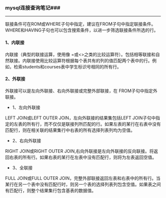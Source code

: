 ### mysql连接查询笔记###
----

联接条件可在ROM或WHERE子句中指定，建议在FROM子句中指定联接条件。WHERE和HAVING子句也可以包含搜索条件，以进一步筛选联接条件所选的行。

#### 1、内联接

内联接（典型的联接运算，使用像 =或<>之类的比较运算符）。包括相等联接和自然联接。内联接使用比较运算符根据每个表共有的列的值匹配两个表中的行。例如，检索students和courses表中学生标识号相同的所有行。

#### 2、外联接

外联接可以是左向外联接、右向外联接或完整外部联接，在 FROM子句中指定外联接。

* 1、左向外联接

LEFT JOIN或LEFT OUTER JOIN，左向外联接的结果集包括LEFT JOIN子句中指定的左表的所有行，而不仅仅是联接列所匹配的行。如果左表的某行在右表中没有匹配行，则在相关联的结果集行中右表的所有选择列表列均为空值。

* 2、右向外联接

RIGHT JOIN或RIGHT OUTER JOIN,右向外联接是左向外联接的反向联接。将返回右表的所有行。如果右表的某行在左表中没有匹配行，则将为左表返回空值。

* 3、全联接

FULL JOIN或FULL OUTER JOIN，完整外部联接返回左表和右表中的所有行。当某行在另一个表中没有匹配行时，则另一个表的选择列表列包含空值。如果表之间有匹配行，则整个结果集行包含基表的数据值。
